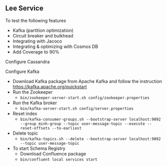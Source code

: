 Lee Service
---
To test the following features
- Kafka (partition optimization)
- Circuit breaker and bulkhead
- Integrating with Jacoco
- Integrating & optimizing with Cosmos DB
- Add Coverage to 90%

Configure Cassandra

Configure Kafka
- Download Kafka package from Apache Kafka and follow the instruction https://kafka.apache.org/quickstart
- Run the Zookeeper 
  - ```bin/zookeeper-server-start.sh config/zookeeper.properties```
- Run the Kafka broker 
  - ```bin/kafka-server-start.sh config/server.properties```
- Reset index
  - ```bin/kafka-consumer-groups.sh --bootstrap-server localhost:9092 --group minh-group --topic user-message-topic --execute --reset-offsets --to-earliest```
- Delete topic
  - ```bin/kafka-topics.sh --delete --bootstrap-server localhost:9092 --topic user-message-topic```
- To start Schema Registry
  - Download Confluence package
  - ```bin/confluent local services start```